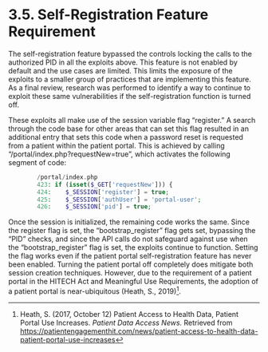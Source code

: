 # 3.5.	Self-Registration Feature Requirement
The self-registration feature bypassed the controls locking the calls to the authorized PID in all the exploits above.  This feature is not enabled by default and the use cases are limited.  This limits the exposure of the exploits to a smaller group of practices that are implementing this feature.
As a final review, research was performed to identify a way to continue to exploit these same vulnerabilities if the self-registration function is turned off.
 
These exploits all make use of the session variable flag “register.”  A search through the code base for other areas that can set this flag resulted in an additional entry that sets this code when a password reset is requested from a patient within the patient portal.  This is achieved by calling “/portal/index.php?requestNew=true”, which activates the following segment of code:
```php
        /portal/index.php
        423: if (isset($_GET['requestNew'])) {
        424:    $_SESSION['register'] = true;
        425:    $_SESSION['authUser'] = 'portal-user';
        426:    $_SESSION['pid'] = true;
```
Once the session is initialized, the remaining code works the same.  Since the register flag is set, the “bootstrap_register” flag gets set, bypassing the “PID” checks, and since the API calls do not safeguard against use when the “bootstrap_register” flag is set, the exploits continue to function.  Setting the flag works even if the patient portal self-registration feature has never been enabled.  Turning the patient portal off completely does mitigate both session creation techniques.  However, due to the requirement of a patient portal in the HITECH Act and Meaningful Use Requirements, the adoption of a patient portal is near-ubiquitous (Heath, S., 2019)[^Heath].

[^Heath]: Heath, S. (2017, October 12) Patient Access to Health Data, Patient Portal Use Increases. *Patient Data Access News.*  Retrieved from https://patientengagementhit.com/news/patient-access-to-health-data-patient-portal-use-increases